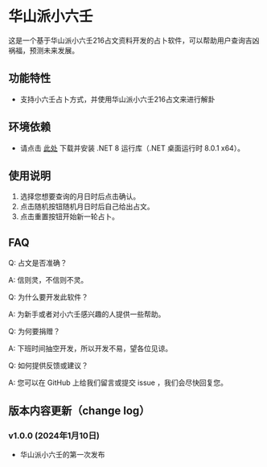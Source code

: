 # 华山派小六壬

这是一个基于华山派小六壬216占文资料开发的占卜软件，可以帮助用户查询吉凶祸福，预测未来发展。

## 功能特性

- 支持小六壬占卜方式，并使用华山派小六壬216占文来进行解卦

## 环境依赖

- 请点击  [此处](https://dotnet.microsoft.com/download/dotnet/thank-you/runtime-desktop-8.0.1-windows-x64-installer) 下载并安装 .NET 8 运行库（.NET 桌面运行时 8.0.1 x64）。

## 使用说明

1. 选择您想要查询的月日时后点击确认。
2. 点击随机按钮随机月日时后自己给出占文。
3. 点击重置按钮开始新一轮占卜。

## FAQ

Q: 占文是否准确？

A: 信则灵，不信则不灵。

Q: 为什么要开发此软件？

A: 为新手或者对小六壬感兴趣的人提供一些帮助。

Q: 为何要捐赠？

A: 下班时间抽空开发，所以开发不易，望各位见谅。

Q: 如何提供反馈或建议？

A: 您可以在 GitHub 上给我们留言或提交 issue ，我们会尽快回复您。

## 版本内容更新（change log）

### v1.0.0 (2024年1月10日)

- 华山派小六壬的第一次发布